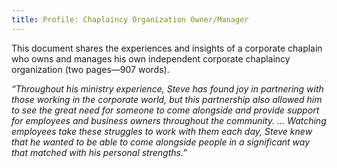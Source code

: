 ```yaml
---
title: Profile: Chaplaincy Organization Owner/Manager
---
```

This document shares the experiences and insights of a corporate chaplain who owns and manages his own independent corporate chaplaincy organization (two pages—907 words).

_&#8220;Throughout his ministry experience, Steve has found joy in partnering with those working in the corporate world, but this partnership also allowed him to see the great need for someone to come alongside and provide support for employees and business owners throughout the community. &#8230; Watching employees take these struggles to work with them each day, Steve knew that he wanted to be able to come alongside people in a significant way that matched with his personal strengths.&#8221;_
